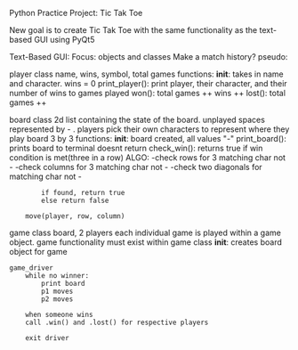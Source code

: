 Python Practice Project:
Tic Tak Toe

New goal is to create Tic Tak Toe with the same functionality as the text-based GUI using PyQt5


Text-Based GUI:
Focus: objects and classes
Make a match history?
pseudo:

player class
    name, wins, symbol, total games
    functions:
        __init__:
            takes in name and character. wins = 0
        print_player():
            print player, their character, and their number of wins to games played
        won():
            total games ++
            wins ++
        lost():
            total games ++


board class
    2d list containing the state of the board. unplayed spaces represented by - . players pick their own characters to represent where they play
    board 3 by 3 
    functions:
        __init__:
            board created, all values "-"
        print_board():
            prints board to terminal
            doesnt return
        check_win():
            returns true if win condition is met(three in a row)
            ALGO: 
            -check rows for 3 matching char not -
            -check columns for 3 matching char not -
            -check two diagonals for matching char not -

            if found, return true
            else return false

        move(player, row, column)

game class
    board, 2 players
    each individual game is played within a game object. game functionality must exist within game class
    __init__:
        creates board object for game
    
    game_driver
        while no winner:
            print board
            p1 moves
            p2 moves
        
        when someone wins
        call .win() and .lost() for respective players
        
        exit driver
    

        
        